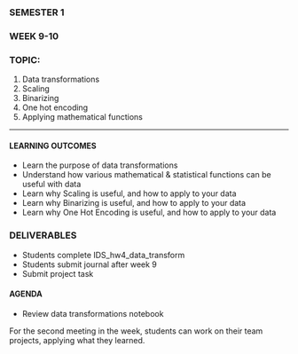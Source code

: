 ### SEMESTER 1
### WEEK 9-10
### TOPIC: 
   1) Data transformations
   2) Scaling
   3) Binarizing
   4) One hot encoding
   5) Applying mathematical functions
   
---  

#### LEARNING OUTCOMES
- Learn the purpose of data transformations
- Understand how various mathematical & statistical functions can be useful with data
- Learn why Scaling is useful, and how to apply to your data
- Learn why Binarizing is useful, and how to apply to your data
- Learn why One Hot Encoding is useful, and how to apply to your data

### DELIVERABLES
- Students complete IDS_hw4_data_transform
- Students submit journal after week 9
- Submit project task

#### AGENDA

- Review data transformations notebook

For the second meeting in the week, students can work on their team projects, applying what they learned.


